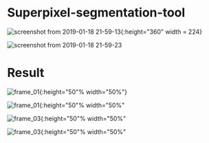 # Superpixel-segmentation-tool

![screenshot from 2019-01-18 21-59-13](https://user-images.githubusercontent.com/25835750/51392035-21954680-1b77-11e9-88a9-0c6c1a3bfe9c.png){:height="360" width = 224}

![screenshot from 2019-01-18 21-59-23](https://user-images.githubusercontent.com/25835750/51392038-235f0a00-1b77-11e9-83c7-c67ee8978b40.png)


# Result

![frame_01](https://user-images.githubusercontent.com/25835750/51392093-4d183100-1b77-11e9-8883-10a8479b58bf.jpg){:height="50"% width="50%"}

![frame_01](https://user-images.githubusercontent.com/25835750/51392108-55706c00-1b77-11e9-9378-2a823c6921f6.jpg){:height="50"% width="50%"

![frame_03](https://user-images.githubusercontent.com/25835750/51392099-51444e80-1b77-11e9-9324-0d24d72fc2de.jpg){:height="50"% width="50%"

![frame_03](https://user-images.githubusercontent.com/25835750/51392109-55706c00-1b77-11e9-8506-d2b0ea25e7fa.jpg){:height="50"% width="50%"
